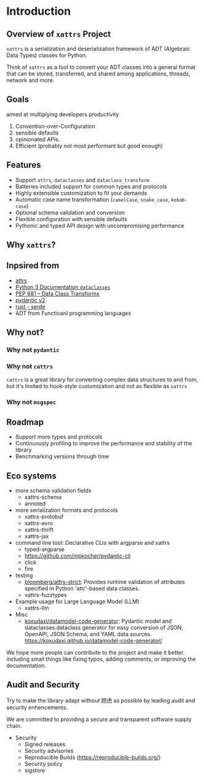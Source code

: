 # Introduction

## Overview of `xattrs` Project

`xattrs` is a serialization and deserialization framework of ADT (Algebraic Data
Types) classes for Python.

Think of `xattrs` as a tool to convert your ADT classes into a general format
that can be stored, transferred, and shared among applications, threads, network
and more.

## Goals

aimed at multiplying developers productivity

1. Convention-over-Configuration
2. sensible defaults
3. opinionated APis.
4. Efficient (probably not most performant but good enough)

## Features

- Support `attrs`, `dataclasses` and `dataclass_transform`
- Batteries included support for common types and protocols
- Highly extensible customization to fit your demands
- Automatic case name transformation (`camelCase`, `snake_case`, `kebab-case`)
- Optional schema validation and conversion
- Flexible configuration with sensible defaults
- Pythonic and typed API design with uncompromising performance

## Why `xattrs`?

## Inpsired from

- [attrs](https://www.attrs.org/en/stable/)
- [Python 3 Documentation `dataclasses`](https://docs.python.org/3/library/dataclasses.html)
- [PEP 681 – Data Class Transforms](https://peps.python.org/pep-0681/)
- [pydantic v2](https://docs.pydantic.dev/)
- [rust - serde](https://serde.rs/)
- ADT from Functioanl programming languages

## Why not?

### Why not `pydantic`

### Why not `cattrs`

`cattrs` is a great library for converting complex data structures to and from,
but it's limited to hook-style customization and not as flexible as `xattrs`

### Why not `msgspec`

## Roadmap

- Support more types and protocols
- Continuously profiling to improve the performance and stability of the library
- Benchmarking versions through time

## Eco systems

- more schema validation fields
  - xattrs-schema
  - annoted
- more serialization formats and protocols
  - xattrs-protobuf
  - xattrs-avro
  - xattrs-thrift
  - xattrs-jax
- command line tool: Declarative CLIs with argparse and xattrs
  - typed-argparse
  - https://github.com/mpkocher/pydantic-cli
  - click
  - fire
- testing
  - [bloomberg/attrs-strict](https://github.com/bloomberg/attrs-strict):
    Provides runtime validation of attributes specified in Python 'attr'-based
    data classes.
  - xattrs-fuzztypes
- Example usage for Large Language Model (LLM)
  - xattrs-llm
- Misc
  - [koxudaxi/datamodel-code-generator](https://github.com/koxudaxi/datamodel-code-generator):
    Pydantic model and dataclasses.dataclass generator for easy conversion of
    JSON, OpenAPI, JSON Schema, and YAML data sources.
    <https://koxudaxi.github.io/datamodel-code-generator/>

We hope more people can contribute to the project and make it better. including
small things like fixing typos, adding comments, or improving the documentation.

## Audit and Security

Try to make the library adapt without 顾虑 as possible by leading audit and
security enhencements.

We are committed to providing a secure and transparent software supply chain.

- Security
  - Signed releases
  - Security advisories
  - Reproducible Builds (https://reproducible-builds.org/)
  - Security policy
  - sigstore
